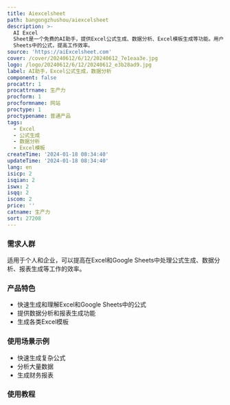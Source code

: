 ```yaml
---
title: Aiexcelsheet
path: bangongzhushou/aiexcelsheet
description: >-
  AI Excel
  Sheet是一个免费的AI助手，提供Excel公式生成、数据分析、Excel模板生成等功能。用户可以通过AI助手快速生成和理解Excel和Google
  Sheets中的公式，提高工作效率。
source: 'https://aiExcelsheet.com'
cover: /cover/20240612/6/12/20240612_7e1eaa3e.jpg
logo: /logo/20240612/6/12/20240612_e3b28ad9.jpg
label: AI助手，Excel公式生成，数据分析
component: false
procattr: 1
procattrname: 生产力
procform: 1
procformname: 网站
proctype: 1
proctypename: 普通产品
tags:
  - Excel
  - 公式生成
  - 数据分析
  - Excel模板
createTime: '2024-01-18 08:34:40'
updateTime: '2024-01-18 08:34:40'
lang: en
isicp: 2
isqian: 2
iswx: 2
isqq: 2
iscom: 2
price: ''
catname: 生产力
sort: 27208
---
```




### 需求人群
适用于个人和企业，可以提高在Excel和Google Sheets中处理公式生成、数据分析、报表生成等工作的效率。

### 产品特色
- 快速生成和理解Excel和Google Sheets中的公式
- 提供数据分析和报表生成功能
- 生成各类Excel模板

### 使用场景示例
- 快速生成复杂公式
- 分析大量数据
- 生成财务报表

### 使用教程


  
